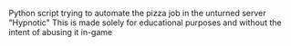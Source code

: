 Python script trying to automate the pizza job in the unturned server "Hypnotic"
This is made solely for educational purposes and without the intent of abusing it in-game
